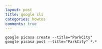 ```yaml
---
layout: post
title: google cli
categories: howtos
comments: true
---
```


    google picasa create --title="ParkCity"
    google picasa post --title="ParkCity" *.*

